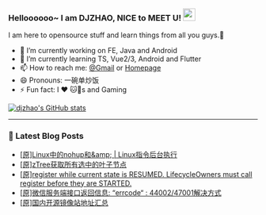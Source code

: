 ### Helloooooo~ I am DJZHAO, NICE to MEET U! <a href="https://github.com/djzhao627"><img src="https://media.giphy.com/media/hvRJCLFzcasrR4ia7z/giphy.gif" width="25px" height="25px"></a>

I am here to opensource stuff and learn things from all you guys.🥰

- 🔭 I’m currently working on FE, Java and Android
- 🌱 I’m currently learning TS, Vue2/3, Android and Flutter
- 📫 How to reach me: [@Gmail](mailto://djzhao627@gmail.com) or [Homepage](https://djzhao.js.org)
- 😄 Pronouns: 一碗单炒饭
- ⚡ Fun fact: I ❤️ 🐱🐶s and Gaming 

[![djzhao's GitHub stats](https://github-readme-stats.vercel.app/api?username=djzhao627&show_icons=true)](https://github.com/djzhao627)

<!-- [![Top Langs](https://github-readme-stats.vercel.app/api/top-langs/?username=djzhao627&layout=compact)](https://github.com/anuraghazra/github-readme-stats) -->

---

### 📕 Latest Blog Posts
<!-- BLOG-POST-LIST:START -->
- [[原]Linux中的nohup和&amp;amp; | Linux指令后台执行](https://blog.csdn.net/djzhao627/article/details/123557023)
- [[原]zTree获取所有选中的叶子节点](https://blog.csdn.net/djzhao627/article/details/123452161)
- [[原]register while current state is RESUMED. LifecycleOwners must call register before they are STARTED.](https://blog.csdn.net/djzhao627/article/details/123269644)
- [[原]微信服务端接口返回信息: “errcode“ : 44002/47001解决方式](https://blog.csdn.net/djzhao627/article/details/123126930)
- [[原]国内开源镜像站地址汇总](https://blog.csdn.net/djzhao627/article/details/122999240)
<!-- BLOG-POST-LIST:END -->

<!--
**djzhao627/djzhao627** is a ✨ _special_ ✨ repository because its `README.md` (this file) appears on your GitHub profile.
### Hi there 👋
Here are some ideas to get you started:

- 🔭 I’m currently working on ...
- 🌱 I’m currently learning ...
- 👯 I’m looking to collaborate on ...
- 🤔 I’m looking for help with ...
- 💬 Ask me about ...
- 📫 How to reach me: ...
- 😄 Pronouns: ...
- ⚡ Fun fact: ...
-->

